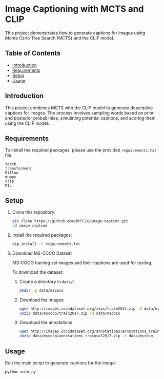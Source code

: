 # Image Captioning with MCTS and CLIP

This project demonstrates how to generate captions for images using Monte Carlo Tree Search (MCTS) and the CLIP model.

## Table of Contents

- [Introduction](#introduction)
- [Requirements](#requirements)
- [Setup](#setup)
- [Usage](#usage)

## Introduction

This project combines MCTS with the CLIP model to generate descriptive captions for images. The process involves
sampling words based on prior and posterior probabilities, simulating potential captions, and scoring them using the
CLIP model.

## Requirements

To install the required packages, please use the provided `requirements.txt` file.

```plaintext
torch
transformers
Pillow
numpy
clip
PIL
```

## Setup

1. Clone this repository:

    ```bash
    git clone https://github.com/BYFCJX/image-caption.git
    cd image-caption
    ```

2. Install the required packages:

    ```bash
    pip install -r requirements.txt
    ```

3. Download MS-COCO Dataset

   MS-COCO training set images and their captions are used for testing.

   To download the dataset:

    1. Create a directory in `data/`:

        ```bash
        mkdir -p data/mscoco
        ```

    2. Download the images:

        ```bash
        wget http://images.cocodataset.org/zips/train2017.zip -O data/mscoco/train2017.zip
        unzip data/mscoco/train2017.zip -d data/mscoco
        ```

    3. Download the annotations:

        ```bash
        wget http://images.cocodataset.org/annotations/annotations_trainval2017.zip -O data/mscoco/annotations_trainval2017.zip
        unzip data/mscoco/annotations_trainval2017.zip -d data/mscoco
        ```

## Usage

Run the main script to generate captions for the image:

```bash
python main.py
```


